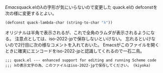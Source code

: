*Emacs*quack.elのλの字形が気にいらないので変更した
quack.elの defconstを次の様に変更するとよい。

```lisp
(defconst quack-lambda-char (string-to-char "λ"))
```

オリジナルは半角で表示されるが、これで全角のラムダが表示されるようになる。
注意点としては、iso-2022-jpで保存しないといけない。
忘れるといけないので2行目に次の様なコメントを入れておいた。
Emacsがこのファイルを開くときに確実にエンコードをiso-2022-jpと認識してくれるので一石二鳥。

```
;;; quack.el --- enhanced support for editing and running Scheme code
;;; λの表示文字の為、このファイルはiso-2022-jpで保存してください。 (kiyoka)
```

